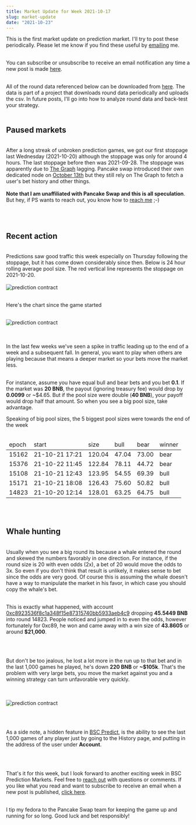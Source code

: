 ```yaml
---
title: Market Update for Week 2021-10-17
slug: market-update
date: "2021-10-23"
---
```


This is the first market update on prediction market. I'll try to post these periodically. Please let me know if you find these useful by <a class="underline" href="mailto:contact@bscpredict.com">emailing</a> me. 
<br/><br/>

You can subscribe or unsubscribe to receive an email notification any time a new post is made <a class="underline" href="https://forms.zoho.com/contact631/form/BSCPredictMailingList">here</a>.
<br/><br/>

All of the round data referenced below can be downloaded from <a class="underline" href="https://github.com/bsc-predict/bsc-predict-updater/tree/master/data/v2/main">here</a>. The data is part of a project that downloads round data periodically and uploads the csv. In future posts, I'll go into how to analyze round data and back-test your strategy.
<br/><br/>


<h2 class="text-2xl underline">Paused markets</h2>

<br/>
After a long streak of unbroken prediction games, we got our first stoppage last Wednesday (2021-10-20) although the stoppage was only for around 4 hours. The last stoppage before then was 2021-09-28. The stoppage was apparently due to <a class="underline" href="https://thegraph.com/en/">The Graph</a> lagging. Pancake swap introduced their own dedicated node on <a class="underline" href="https://github.com/pancakeswap/pancake-frontend/commit/9b20499f7232f54974744f0a10df06f7b45120af#diff-48f73ea2653e45c41f31afc2d42dfde14d8caf26d8dd24d3d2a81a52604f4cb6">October 13th</a> but they still rely on The Graph to fetch a user's bet history and other things.
<br/><br/>
<strong>Note that I am unaffiliated with Pancake Swap and this is all speculation</strong>. But hey, if PS wants to reach out, you know how to <a class="underline" href="mailto:contact@bscpredict.com">reach me</a> ;-)

<br/><br/>

<h2 class="text-2xl underline">Recent action</h2>

<br/>
Predictions saw good traffic this week especially on Thursday following the stoppage, but it has come down considerably since then. Below is 24 hour rolling average pool size. The red vertical line represents the stoppage on 2021-10-20.
<br/><br/>

<img src="https://i.imgur.com/gOsl0KE.png" alt="prediction contract">
<br/><br/>

Here's the chart since the game started
<br/><br/>

<img src="https://i.imgur.com/WI8xhhN.png" alt="prediction contract">

<br/><br/>
In the last few weeks we've seen a spike in traffic leading up to the end of a week and a subsequent fall. In general, you want to play when others are playing because that means a deeper market so your bets move the market less.
<br/><br/>

For instance, assume you have equal bull and bear bets and you bet <strong>0.1</strong>. If the market was <strong>20 BNB</strong>, the payout (ignoring treasury fee) would drop by <strong>0.0099</strong> or ~$4.65. But if the pool size were double (<strong>40 BNB</strong>), your payoff would drop half that amount. So when you see a big pool size, take advantage.

Speaking of big pool sizes, the 5 biggest pool sizes were towards the end of the week
<br/><br/>

<table class="table w-screen">
  <thead>
    <tr >
      <td>epoch</td>
      <td>start</td>
      <td>size</td>
      <td>bull</td>
      <td>bear</td>
      <td>winner</td>
    </tr>
  </thead>
  <tr><td>15162</td><td>21-10-21 17:21</td><td>120.04</td><td>47.04</td><td>73.00</td><td>bear</td></tr>
  <tr><td>15376</td><td>21-10-22 11:45</td><td>122.84</td><td>78.11</td><td>44.72</td><td>bear</td></tr>
  <tr><td>15108</td><td>21-10-21 12:43</td><td>123.95</td><td>54.55</td><td>69.39</td><td>bull</td></tr>
  <tr><td>15171</td><td>21-10-21 18:08</td><td>126.43</td><td>75.60</td><td>50.82</td><td>bull</td></tr>
  <tr><td>14823</td><td>21-10-20 12:14</td><td>128.01</td><td>63.25</td><td>64.75</td><td>bull</td></tr>
</table>


<br/><br/>

<h2 class="text-2xl underline">Whale hunting</h2>

<br/>
Usually when you see a big round its because a whale entered the round and skewed the numbers favorably in one direction. For instance, if the round size is 20 with even odds (2x), a bet of 20 would move the odds to 3x. So even if you don't think that result is unlikely, it makes sense to bet since the odds are very good. Of course this is assuming the whale doesn't have a way to manipulate the market in his favor, in which case you should copy the whale's bet.
<br/><br/>


This is exactly what happened, with account <a class="underline" href="https://bscscan.com/address/0xc8923536f8c1a348f15e87315740bb5933aeb4c9">0xc8923536f8c1a348f15e87315740bb5933aeb4c9</a> dropping <strong>45.5449 BNB</strong> into round 14823. People noticed and jumped in to even the odds, however fortunately for 0xc89, he won and came away with a win size of <strong>43.8605</strong> or around <strong>$21,000</strong>.

<br/><br/>

But don't be too jealous, he lost a lot more in the run up to that bet and in the last 1,000 games he played, he's down <strong>220 BNB</strong> or <strong>~$105k</strong>. That's the problem with very large bets, you move the market against you and a winning strategy can turn unfavorable very quickly.

<br/><br/>
<img src="https://i.imgur.com/ZQpw7Xq.png" alt="prediction contract">

<br/><br/>

As a side note, a hidden feature in <a class="underline" href="https://bscpredict.com/bnbusdt">BSC Predict</a>, is the ability to see the last 1,000 games of any player just by going to the History page, and putting in the address of the user under <strong>Account</strong>.

<br/><br/>

That's it for this week, but I look forward to another exciting week in BSC Prediction Markets. Feel free to <a class="underline" href="mailto:contact@bscpredict.com">reach out</a> with questions or comments. If you like what you read and want to subscribe to receive an email when a new post is published, <a class="underline" href="https://forms.zoho.com/contact631/form/BSCPredictMailingList">click here</a>.
<br/><br/>

I tip my fedora to the Pancake Swap team for keeping the game up and running for so long. Good luck and bet responsibly!
